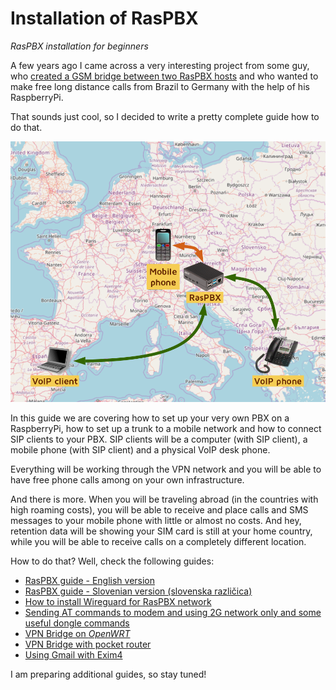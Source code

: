 # Installation of RasPBX

*RasPBX installation for beginners*

A few years ago I came across a very interesting project from some guy, who [created a GSM bridge between two RasPBX hosts](http://www.otubo.net/2015/06/gsm-bridge-between-two-raspbx-hosts.html) and who wanted to make free long distance calls from Brazil to Germany with the help of his RaspberryPi.

That sounds just cool, so I decided to write a pretty complete guide how to do that.

![What do we want to do](images/034_target_setup.png)

In this guide we are covering how to set up your very own PBX on a RaspberryPi, how to set up a trunk to a mobile network and how to connect SIP clients to your PBX. SIP clients will be a computer (with SIP client), a mobile phone (with SIP client) and a physical VoIP desk phone.

Everything will be working through the VPN network and you will be able to have free phone calls among on your own infrastructure.

And there is more. When you will be traveling abroad (in the countries with high roaming costs), you will be able to receive and place calls and SMS messages to your mobile phone with little or almost no costs. And hey, retention data will be showing your SIM card is still at your home country, while you will be able to receive calls on a completely different location.

How to do that? Well, check the following guides:

- [RasPBX guide - English version](english.md)
- [RasPBX guide - Slovenian version (slovenska različica)](slovenian.md)
- [How to install Wireguard for RasPBX network](wireguard.md)
- [Sending AT commands to modem and using 2G network only and some useful dongle commands](modem-at-commands.md)
- [VPN Bridge on *OpenWRT*](vpnbridge-on-openwrt.md)
- [VPN Bridge with pocket router](vpnbridge-on-pocket-router.md)
- [Using Gmail with Exim4](https://wiki.debian.org/Exim4Gmail)

I am preparing additional guides, so stay tuned!
